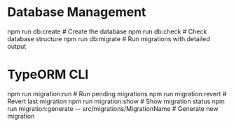 # Database Management
npm run db:create       # Create the database
npm run db:check        # Check database structure
npm run db:migrate      # Run migrations with detailed output

# TypeORM CLI
npm run migration:run     # Run pending migrations
npm run migration:revert  # Revert last migration
npm run migration:show    # Show migration status
npm run migration:generate -- src/migrations/MigrationName  # Generate new migration